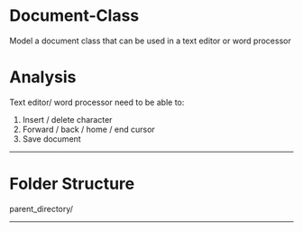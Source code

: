 # Document-Class
Model a document class that can be used in a text editor or word processor

# Analysis
Text editor/ word processor need to be able to:
1. Insert / delete character
2. Forward / back / home / end cursor
3. Save document

--------------------------------------------------------------------------------------------

# Folder Structure

parent_directory/ <br /> 



--------------------------------------------------------------------------------------------



